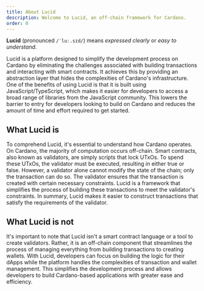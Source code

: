 ```yaml
---
title: About Lucid
description: Welcome to Lucid, an off-chain framework for Cardano.
order: 0
---
```


**Lucid** (pronounced `/ˈluː.sɪd/`) means _expressed clearly_ or _easy to
understand_.

Lucid is a platform designed to simplify the development process on Cardano by
eliminating the challenges associated with building transactions and interacting
with smart contracts. It achieves this by providing an abstraction layer that
hides the complexities of Cardano's infrastructure.\
One of the benefits of using Lucid is that it is built using
JavaScript/TypeScript, which makes it easier for developers to access a broad
range of libraries from the JavaScript community. This lowers the barrier to
entry for developers looking to build on Cardano and reduces the amount of time
and effort required to get started.

## What Lucid is

To comprehend Lucid, it's essential to understand how Cardano operates. On
Cardano, the majority of computation occurs off-chain. Smart contracts, also
known as validators, are simply scripts that lock UTxOs. To spend these UTxOs,
the validator must be executed, resulting in either true or false. However, a
validator alone cannot modify the state of the chain; only the transaction can
do so. The validator ensures that the transaction is created with certain
necessary constraints. Lucid is a framework that simplifies the process of
building these transactions to meet the validator's constraints. In summary,
Lucid makes it easier to construct transactions that satisfy the requirements of
the validator.

## What Lucid is not

It's important to note that Lucid isn't a smart contract language or a tool to
create validators. Rather, it is an off-chain component that streamlines the
process of managing everything from building transactions to creating wallets.
With Lucid, developers can focus on building the logic for their dApps while the
platform handles the complexities of transaction and wallet management. This
simplifies the development process and allows developers to build Cardano-based
applications with greater ease and efficiency.
